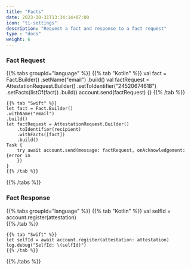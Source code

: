 ```yaml
---
title: "Facts"
date: 2023-10-31T13:34:14+07:00
icon: "ti-settings"
description: "Request a fact and response to a fact request"
type : "docs"
weight: 6
---
```


### Fact Request
{{% tabs groupId="language" %}}
    {{% tab "Kotlin" %}}
    val fact = Fact.Builder()
    .setName("email")
    .build()
    val factRequest = AttestationRequest.Builder()
        .setToIdentifier("24520674618")
        .setFacts(listOf(fact))
        .build()
    account.send(factRequest) {}
    {{% /tab %}}

    {{% tab "Swift" %}}
    let fact = Fact.Builder()
    .withName("email")
    .build()
    let factRequest = AttestationRequest.Builder()
        .toIdentifier(recipient)
        .withFacts([fact])
        .build()
    Task {
        try await account.send(message: factRequest, onAcknowledgement: {error in
        })
    }
    {{% /tab %}}    
{{% /tabs %}}

### Fact Response

{{% tabs groupId="language" %}}
    {{% tab "Kotlin" %}}
    val selfId = account.register(attestation)    
    {{% /tab %}}

    {{% tab "Swift" %}}
    let selfId = await account.register(attestation: attestation)
    log.debug("SelfId: \(selfId)")
    {{% /tab %}}    
{{% /tabs %}}
